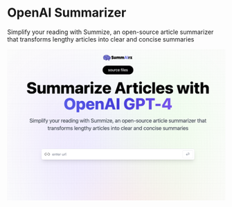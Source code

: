 # OpenAI Summarizer

Simplify your reading with Summize, an open-source article summarizer that transforms lengthy articles into clear and concise summaries

![image](/src/assets/screenshot.png)